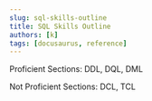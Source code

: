 ```yaml
---
slug: sql-skills-outline
title: SQL Skills Outline 
authors: [k]
tags: [docusaurus, reference]
---
```


Proficient Sections:
DDL, DQL, DML

Not Proficient Sections:
DCL, TCL
